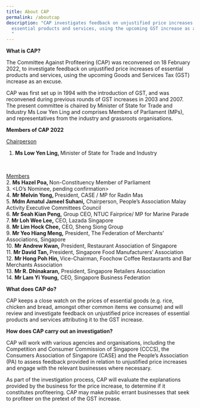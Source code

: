 ```yaml
---
title: About CAP
permalink: /aboutcap
description: "CAP investigates feedback on unjustified price increases of
  essential products and services, using the upcoming GST increase as an excuse.
  "
---
```

**What is CAP?**

The Committee Against Profiteering (CAP) was reconvened on 18 February 2022, to investigate feedback on unjustified price increases of  essential products and services, using the upcoming Goods and Services Tax (GST) increase as an excuse. 

CAP was first set up in 1994 with the introduction of GST, and was reconvened during previous rounds of GST increases in 2003 and 2007. The present committee is chaired by Minister of State for Trade and Industry Ms Low Yen Ling and comprises Members of Parliament (MPs), and representatives from the industry and grassroots organisations.

**Members of CAP 2022**

<u>Chairperson</u>
1.	<b>Ms Low Yen Ling, </b>Minister of State for Trade and Industry
<br>

<u>Members</u><br>
2.	<b>Ms Hazel Poa, </b>Non-Constituency Member of Parliament<br>
3.	<LO’s Nominee, pending confirmation><br>
4.	<b>Mr Melvin Yong, </b>President, CASE / MP for Radin Mas<br>
5.	<b>Mdm Amatul Jameel Suhani,</b> Chairperson, People’s Association Malay Activity Executive Committees Council<br>
6.	<b>Mr Seah Kian Peng,</b> Group CEO, NTUC Fairprice/ MP for Marine Parade<br>
7.	<b>Mr Loh Wee Lee,</b> CEO, Lazada Singapore<br>
8.	<b>Mr Lim Hock Chee,</b> CEO, Sheng Siong Group<br>
9.	<b>Mr Yeo Hiang Meng,</b> President, The Federation of Merchants’ Associations, Singapore<br>
10.	<b>Mr Andrew Kwan,</b> President, Restaurant Association of Singapore<br>
11.	<b>Mr David Tan, </b>President, Singapore Food Manufacturers’ Association<br>
12.	<b>Mr Hong Poh Hin, </b>Vice-Chairman, Foochow Coffee Restaurants and Bar Merchants Association<br>
13.	<b>Mr R. Dhinakaran,</b> President, Singapore Retailers Association<br>
14.	<b>Mr Lam Yi Young,</b> CEO, Singapore Business Federation<br>


**What does CAP do?**

CAP keeps a close watch on the prices of essential goods (e.g. rice, chicken and bread, amongst other common items we consume) and will review and investigate feedback on unjustified price increases of essential products and services attributing it to the GST increase.

**How does CAP carry out an investigation?**

CAP will work with various agencies and organisations, including the Competition and Consumer Commission of Singapore (CCCS), the Consumers Association of Singapore (CASE) and the People’s Association (PA) to assess feedback provided in relation to unjustified price increases and engage with the relevant businesses where necessary.

As part of the investigation process, CAP will evaluate the explanations provided by the business for the price increase, to determine if it constitutes profiteering. CAP may make public errant businesses that seek to profiteer on the pretext of the GST increase.